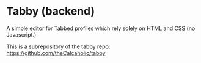 # Tabby (backend)

A simple editor for Tabbed profiles which rely solely on HTML and CSS (no Javascript.)

This is a subrepository of the tabby repo: https://github.com/theCalcaholic/tabby
